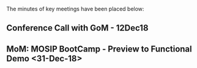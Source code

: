 The minutes of key meetings have been placed below:

## Conference Call with GoM - 12Dec18


## MoM: MOSIP BootCamp - Preview to Functional Demo <Customer Meeting> <31-Dec-18>
